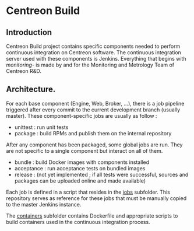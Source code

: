# Centreon Build

## Introduction

Centreon Build project contains specific components needed to perform
continuous integration on Centreon software. The continuous integration
server used with these components is Jenkins. Everything that begins
with *monitoring-* is made by and for the Monitoring and Metrology Team
of Centreon R&D.

## Architecture.

For each base component (Engine, Web, Broker, ...), there is a job
pipeline triggered after every commit to the current development branch
(usually master). These component-specific jobs are usually as follow :

  * unittest : run unit tests
  * package : build RPMs and publish them on the internal repository

After any component has been packaged, some global jobs are run. They
are not specific to a single component but interact on all of them.

  * bundle : build Docker images with components installed
  * acceptance : run acceptance tests on bundled images
  * release : (not yet implemented ; if all tests were successful,
    sources and packages can be uploaded online and made available)

Each job is defined in a script that resides in the
[jobs](jobs/README.md) subfolder. This repository serves as reference
for these jobs that must be manually copied to the master Jenkins
instance.

The [containers](containers/README.md) subfolder contains Dockerfile
and appropriate scripts to build containers used in the continuous
integration process.

